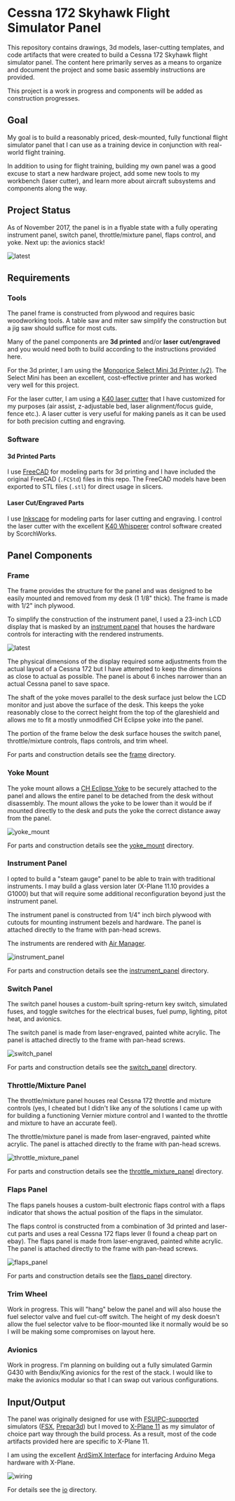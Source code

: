 # Cessna 172 Skyhawk Flight Simulator Panel
This repository contains drawings, 3d models, laser-cutting templates, and code artifacts that were created to build a Cessna 172 Skyhawk flight simulator panel. The content here primarily serves as a means to organize and document the project and some basic assembly instructions are provided.

This project is a work in progress and components will be added as construction progresses.

## Goal

My goal is to build a reasonably priced, desk-mounted, fully functional flight simulator panel that I can use as a training device in conjunction with real-world flight training.

In addition to using for flight training, building my own panel was a good excuse to start a new hardware project, add some new tools to my workbench (laser cutter), and learn more about aircraft subsystems and components along the way.

## Project Status

As of November 2017, the panel is in a flyable state with a fully operating instrument panel, switch panel, throttle/mixture panel, flaps control, and yoke. Next up: the avionics stack!

![latest](images/status.jpg)

## Requirements

### Tools

The panel frame is constructed from plywood and requires basic woodworking tools. A table saw and miter saw simplify the construction but a jig saw should suffice for most cuts.

Many of the panel components are **3d printed** and/or **laser cut/engraved** and you would need both to build according to the instructions provided here.

For the 3d printer, I am using the [Monoprice Select Mini 3d Printer (v2)](https://www.monoprice.com/product?p_id=21711). The Select Mini has been an excellent, cost-effective printer and has worked very well for this project.

For the laser cutter, I am using a [K40 laser cutter](https://www.reddit.com/r/lasercutting/wiki/k40) that I have customized for my purposes (air assist, z-adjustable bed, laser alignment/focus guide, fence etc.). A laser cutter is very useful for making panels as it can be used for both precision cutting and engraving. 

### Software

#### 3d Printed Parts

I use [FreeCAD](https://www.freecadweb.org/) for modeling parts for 3d printing and I have included the original FreeCAD (`.FCStd`) files in this repo. The FreeCAD models have been exported to STL files (`.stl`) for direct usage in slicers.

#### Laser Cut/Engraved Parts

I use [Inkscape](https://inkscape.org/en/) for modeling parts for laser cutting and engraving. I control the laser cutter with the excellent [K40 Whisperer](http://www.scorchworks.com/K40whisperer/k40whisperer.html) control software created by ScorchWorks.

## Panel Components 

### Frame

The frame provides the structure for the panel and was designed to be easily mounted and removed from my desk (1 1/8" thick). The frame is made with 1/2" inch plywood.

To simplify the construction of the instrument panel, I used a 23-inch LCD display that is masked by an [instrument panel](#instrument-panel) that houses the hardware controls for interacting with the rendered instruments.

![latest](frame/images/frame.jpg)

The physical dimensions of the display required some adjustments from the actual layout of a Cessna 172  but I have attempted to keep the dimensions as close to actual as possible. The panel is about 6 inches narrower than an actual Cessna panel to save space.

The shaft of the yoke moves parallel to the desk surface just below the LCD monitor and just above the surface of the desk. This keeps the yoke reasonably close to the correct height from the top of the glareshield and allows me to fit a mostly unmodified CH Eclipse yoke into the panel.

The portion of the frame below the desk surface houses the switch panel, throttle/mixture controls, flaps controls, and trim wheel.

For parts and construction details see the [frame](./frame) directory.

### Yoke Mount

The yoke mount allows a [CH Eclipse Yoke](http://www.chproducts.com/Eclipse-Yoke-v13-d-717.html) to be securely attached to the panel and allows the entire panel to be detached from the desk without disassembly. The mount allows the yoke to be lower than it would be if mounted directly to the desk and puts the yoke the correct distance away from the panel.

![yoke_mount](yoke_mount/images/yoke_mount.jpg)

For parts and construction details see the [yoke_mount](./yoke_mount) directory.

### Instrument Panel

I opted to build a "steam gauge" panel to be able to train with traditional instruments. I may build a glass version later (X-Plane 11.10 provides a G1000) but that will require some additional reconfiguration beyond just the instrument panel.

The instrument panel is constructed from 1/4" inch birch plywood with cutouts for mounting instrument bezels and hardware. The panel is attached directly to the frame with pan-head screws.

The instruments are rendered with [Air Manager](https://www.siminnovations.com/).

![instrument_panel](instrument_panel/images/instrument_panel.jpg)

For parts and construction details see the [instrument_panel](./instrument_panel) directory.

### Switch Panel

The switch panel houses a custom-built spring-return key switch, simulated fuses, and toggle switches for the electrical buses, fuel pump, lighting, pitot heat, and avionics. 

The switch panel is made from laser-engraved, painted white acrylic. The panel is attached directly to the frame with pan-head screws.

![switch_panel](switch_panel/images/switch_panel.jpg)

For parts and construction details see the [switch_panel](./switch_panel) directory.

### Throttle/Mixture Panel

The throttle/mixture panel houses real Cessna 172 throttle and mixture controls (yes, I cheated but I didn't like any of the solutions I came up with for building a functioning Vernier mixture control and I wanted to the throttle and mixture to have an accurate feel).

The throttle/mixture panel is made from laser-engraved, painted white acrylic. The panel is attached directly to the frame with pan-head screws.

![throttle_mixture_panel](throttle_mixture_panel/images/throttle_mixture_panel.jpg)

For parts and construction details see the [throttle_mixture_panel](./throttle_mixture_panel) directory.

### Flaps Panel

The flaps panels houses a custom-built electronic flaps control with a flaps indicator that shows the actual position of the flaps in the simulator.

The flaps control is constructed from a combination of 3d printed and laser-cut parts and uses a real Cessna 172 flaps lever (I found a cheap part on ebay). The flaps panel is made from laser-engraved, painted white acrylic. The panel is attached directly to the frame with pan-head screws.

![flaps_panel](flaps_panel/images/flaps_panel.jpg)

For parts and construction details see the [flaps_panel](./flaps_panel) directory.

### Trim Wheel

Work in progress. This will "hang" below the panel and will also house the fuel selector valve and fuel cut-off switch. The height of my desk doesn't allow the fuel selector valve to be floor-mounted like it normally would be so I will be making some compromises on layout here.

### Avionics

Work in progress. I'm planning on building out a fully simulated Garmin G430 with Bendix/King avionics for the rest of the stack. I would like to make the avionics modular so that I can swap out various configurations.

## Input/Output

The panel was originally designed for use with [FSUIPC-supported](http://www.schiratti.com/dowson.html) simulators ([FSX](http://store.steampowered.com/app/314160/Microsoft_Flight_Simulator_X_Steam_Edition/), [Prepar3d](https://www.prepar3d.com/)) but I moved to [X-Plane 11](http://www.schiratti.com/dowson.html) as my simulator of choice part way through the build process. As a result, most of the code artifacts provided here are specific to X-Plane 11.

I am using the excellent [ArdSimX Interface](http://simvim.com/ardsimx/) for interfacing Arduino Mega hardware with X-Plane. 

![wiring](images/wiring.jpg)

For details see the [io](./io) directory.

